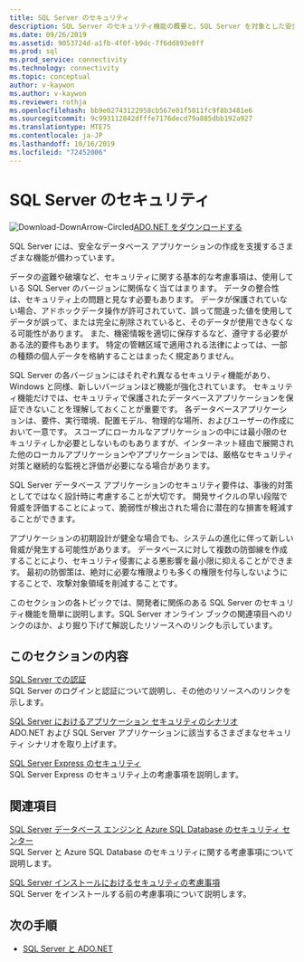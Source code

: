 ```yaml
---
title: SQL Server のセキュリティ
description: SQL Server のセキュリティ機能の概要と、SQL Server を対象とした安全な ADO.NET アプリケーションを作成するためのアプリケーション シナリオについて説明します。
ms.date: 09/26/2019
ms.assetid: 9053724d-a1fb-4f0f-b9dc-7f6dd893e8ff
ms.prod: sql
ms.prod_service: connectivity
ms.technology: connectivity
ms.topic: conceptual
author: v-kaywon
ms.author: v-kaywon
ms.reviewer: rothja
ms.openlocfilehash: bb9e02743122958cb567e01f5011fc9f8b3481e6
ms.sourcegitcommit: 9c993112842dfffe7176decd79a885dbb192a927
ms.translationtype: MTE75
ms.contentlocale: ja-JP
ms.lasthandoff: 10/16/2019
ms.locfileid: "72452006"
---
```

# <a name="sql-server-security"></a>SQL Server のセキュリティ

![Download-DownArrow-Circled](../../../ssdt/media/download.png)[ADO.NET をダウンロードする](../../sql-connection-libraries.md#anchor-20-drivers-relational-access)

SQL Server には、安全なデータベース アプリケーションの作成を支援するさまざまな機能が備わっています。  
  
データの盗難や破壊など、セキュリティに関する基本的な考慮事項は、使用している SQL Server のバージョンに関係なく当てはまります。 データの整合性は、セキュリティ上の問題と見なす必要もあります。 データが保護されていない場合、アドホックデータ操作が許可されていて、誤って間違った値を使用してデータが誤って、または完全に削除されていると、そのデータが使用できなくなる可能性があります。 また、機密情報を適切に保存するなど、遵守する必要がある法的要件もあります。 特定の管轄区域で適用される法律によっては、一部の種類の個人データを格納することはまったく規定ありません。  
  
SQL Server の各バージョンにはそれぞれ異なるセキュリティ機能があり、Windows と同様、新しいバージョンほど機能が強化されています。 セキュリティ機能だけでは、セキュリティで保護されたデータベースアプリケーションを保証できないことを理解しておくことが重要です。 各データベースアプリケーションは、要件、実行環境、配置モデル、物理的な場所、およびユーザーの作成において一意です。 スコープにローカルなアプリケーションの中には最小限のセキュリティしか必要としないものもありますが、インターネット経由で展開された他のローカルアプリケーションやアプリケーションでは、厳格なセキュリティ対策と継続的な監視と評価が必要になる場合があります。  
  
SQL Server データベース アプリケーションのセキュリティ要件は、事後的対策としてではなく設計時に考慮することが大切です。 開発サイクルの早い段階で脅威を評価することによって、脆弱性が検出された場合に潜在的な損害を軽減することができます。  
  
アプリケーションの初期設計が健全な場合でも、システムの進化に伴って新しい脅威が発生する可能性があります。 データベースに対して複数の防御線を作成することにより、セキュリティ侵害による悪影響を最小限に抑えることができます。 最初の防御策は、絶対に必要な権限よりも多くの権限を付与しないようにすることで、攻撃対象領域を削減することです。  
  
このセクションの各トピックでは、開発者に関係のある SQL Server のセキュリティ機能を簡単に説明します。SQL Server オンライン ブックの関連項目へのリンクのほか、より掘り下げて解説したリソースへのリンクも示しています。  
  
## <a name="in-this-section"></a>このセクションの内容  
[SQL Server での認証](authentication-sql-server.md)  
SQL Server のログインと認証について説明し、その他のリソースへのリンクを示します。 
  
[SQL Server におけるアプリケーション セキュリティのシナリオ](application-security-scenarios-sql-server.md)  
ADO.NET および SQL Server アプリケーションに該当するさまざまなセキュリティ シナリオを取り上げます。  
  
[SQL Server Express のセキュリティ](sql-server-express-security.md)  
SQL Server Express のセキュリティ上の考慮事項を説明します。  
  
## <a name="related-sections"></a>関連項目  
[SQL Server データベース エンジンと Azure SQL Database のセキュリティ センター](../../../relational-databases/security/security-center-for-sql-server-database-engine-and-azure-sql-database.md)  
SQL Server と Azure SQL Database のセキュリティに関する考慮事項について説明します。

[SQL Server インストールにおけるセキュリティの考慮事項](../../../sql-server/install/security-considerations-for-a-sql-server-installation.md)  
SQL Server をインストールする前の考慮事項について説明します。

## <a name="next-steps"></a>次の手順
- [SQL Server と ADO.NET](index.md)
